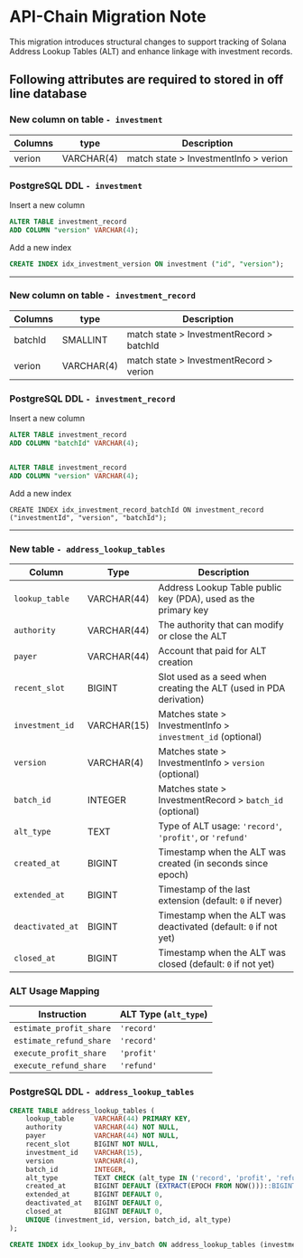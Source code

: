 # API-Chain Migration Note
This migration introduces structural changes to support tracking of Solana Address Lookup Tables (ALT) and enhance linkage with investment records.

## Following attributes are required to stored in off line database

### New column on table `- investment`

| Columns   | type     | Description |
| --------- | -------- | ----------- |
| verion    | VARCHAR(4) | match state > InvestmentInfo > verion |

### PostgreSQL DDL `- investment`
Insert a new column
```sql
ALTER TABLE investment_record
ADD COLUMN "version" VARCHAR(4);
```
Add a new index
```sql
CREATE INDEX idx_investment_version ON investment ("id", "version");
```
---

### New column on table `- investment_record`

| Columns   | type     | Description |
| --------- | -------- | ----------- |
| batchId   | SMALLINT | match state > InvestmentRecord > batchId |
| verion    | VARCHAR(4) | match state > InvestmentRecord > verion |

### PostgreSQL DDL `- investment_record`
Insert a new column
```sql
ALTER TABLE investment_record
ADD COLUMN "batchId" VARCHAR(4);


ALTER TABLE investment_record
ADD COLUMN "version" VARCHAR(4);
```
Add a new index
```
CREATE INDEX idx_investment_record_batchId ON investment_record ("investmentId", "version", "batchId");
```
---
### New table `- address_lookup_tables`

| Column           | Type         | Description                                                        |
| ---------------- | ------------ | ------------------------------------------------------------------ |
| `lookup_table`   | VARCHAR(44) | Address Lookup Table public key (PDA), used as the primary key     |
| `authority`      | VARCHAR(44) | The authority that can modify or close the ALT                     |
| `payer`          | VARCHAR(44) | Account that paid for ALT creation                                 |
| `recent_slot`    | BIGINT       | Slot used as a seed when creating the ALT (used in PDA derivation) |
| `investment_id`  | VARCHAR(15)  | Matches state > InvestmentInfo > `investment_id` (optional)        |
| `version`        | VARCHAR(4)   | Matches state > InvestmentInfo > `version` (optional)              |
| `batch_id`       | INTEGER      | Matches state > InvestmentRecord > `batch_id` (optional)           |
| `alt_type`       | TEXT         | Type of ALT usage: `'record'`, `'profit'`, or `'refund'`           |
| `created_at`     | BIGINT       | Timestamp when the ALT was created (in seconds since epoch)        |
| `extended_at`    | BIGINT       | Timestamp of the last extension (default: `0` if never)            |
| `deactivated_at` | BIGINT       | Timestamp when the ALT was deactivated (default: `0` if not yet)   |
| `closed_at`      | BIGINT       | Timestamp when the ALT was closed (default: `0` if not yet)        |


###  ALT Usage Mapping
| **Instruction**         | **ALT Type (`alt_type`)** |
| ----------------------- | ------------------------- |
| `estimate_profit_share` | `'record'`                |
| `estimate_refund_share` | `'record'`                |
| `execute_profit_share`  | `'profit'`                |
| `execute_refund_share`  | `'refund'`                |


### PostgreSQL DDL `- address_lookup_tables`
```sql
CREATE TABLE address_lookup_tables (
    lookup_table     VARCHAR(44) PRIMARY KEY,
    authority        VARCHAR(44) NOT NULL,
    payer            VARCHAR(44) NOT NULL,
    recent_slot      BIGINT NOT NULL,
    investment_id    VARCHAR(15),
    version          VARCHAR(4),
    batch_id         INTEGER,
    alt_type         TEXT CHECK (alt_type IN ('record', 'profit', 'refund')) NOT NULL,
    created_at       BIGINT DEFAULT (EXTRACT(EPOCH FROM NOW()))::BIGINT,
    extended_at      BIGINT DEFAULT 0,
    deactivated_at   BIGINT DEFAULT 0,
    closed_at        BIGINT DEFAULT 0,
    UNIQUE (investment_id, version, batch_id, alt_type)
);

CREATE INDEX idx_lookup_by_inv_batch ON address_lookup_tables (investment_id, version, batch_id);

```